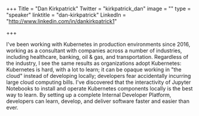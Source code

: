 +++
Title = "Dan Kirkpatrick"
Twitter = "kirkpatrick_dan"
image = ""
type = "speaker"
linktitle = "dan-kirkpatrick"
LinkedIn = "http://www.linkedin.com/in/dankirkpatrick1"

+++

 I've been working with Kubernetes in production environments since 2016, working as a consultant with companies across a number of industries, including healthcare, banking, oil & gas, and transportation. Regardless of the industry, I see the same results as organizations adopt Kubernetes: Kubernetes is hard, with a lot to learn; it can be opaque working in "the cloud" instead of developing locally; developers fear accidentally incurring large cloud computing bills. I've discovered that the interactivity of Jupyter Notebooks to install and operate Kubernetes components locally is the best way to learn. By setting up a complete Internal Developer Platform, developers can learn, develop, and deliver software faster and easier than ever.

 